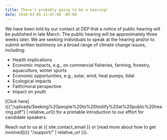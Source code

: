 ```yaml
---
title: There's probably going to be a hearing!
date: 2018-03-05 21:47:00 -05:00
---
```


We have been told by our contact at DEP that a notice of public hearing will be published in late March. The public hearing will be approximately three weeks later. We are seeking individuals to speak at the hearing and/or to submit written testimony on a broad range of climate change issues, including:

 + Health implications
 + Economic impacts, e.g., on commercial fisheries, farming, forestry, aquaculture, winter sports
 + Economic opportunities, e.g., solar, wind, heat pumps, tidal
 + Ecological impacts
 + Faith/moral perspective
 + Impact on youth

[Click here]({{"/uploads/Seeking%20people%20to%20testify%20at%20public%20hearing.pdf"} | relative_url}) for a printable introduction to our effort for candidate speakers.

Reach out to us at {{ site.contact_email }} or [read more about how to get involved]({{ "/support/" | relative_url }}).
